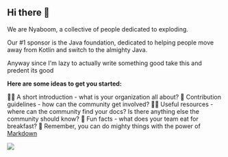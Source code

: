 ## Hi there 👋

We are Nyaboom, a collective of people dedicated to exploding.

Our #1 sponsor is the Java foundation, dedicated to helping people move away from Kotlin and switch to the almighty Java.

Anyway since I'm lazy to actually write something good take this and predent its good

**Here are some ideas to get you started:**

🙋‍♀️ A short introduction - what is your organization all about?
🌈 Contribution guidelines - how can the community get involved?
👩‍💻 Useful resources - where can the community find your docs? Is there anything else the community should know?
🍿 Fun facts - what does your team eat for breakfast?
🧙 Remember, you can do mighty things with the power of [Markdown](https://docs.github.com/github/writing-on-github/getting-started-with-writing-and-formatting-on-github/basic-writing-and-formatting-syntax)

<img src="https://cdn.discordapp.com/attachments/1026504914131759104/1239235657264791593/images.png?ex=66422fa4&is=6640de24&hm=cc3ccb93ab6358a2640c2e8535dd821ab876eaac09f1d94e6fd5fc43805abca7&">
